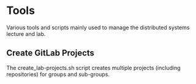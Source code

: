 # Tools

Various tools and scripts mainly used to manage the distributed systems lecture and lab.

## Create GitLab Projects

The create_lab-projects.sh script creates multiple projects (including repositories) for groups and sub-groups.

